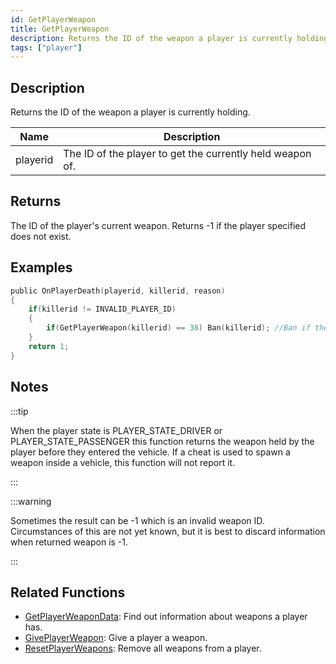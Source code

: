 ```yaml
---
id: GetPlayerWeapon
title: GetPlayerWeapon
description: Returns the ID of the weapon a player is currently holding.
tags: ["player"]
---
```


## Description

Returns the ID of the weapon a player is currently holding.

| Name     | Description                                               |
| -------- | --------------------------------------------------------- |
| playerid | The ID of the player to get the currently held weapon of. |

## Returns

The ID of the player's current weapon. Returns -1 if the player specified does not exist.

## Examples

```c
public OnPlayerDeath(playerid, killerid, reason)
{
    if(killerid != INVALID_PLAYER_ID)
    {
        if(GetPlayerWeapon(killerid) == 38) Ban(killerid); //Ban if they have a minigun
    }
    return 1;
}
```

## Notes

:::tip

When the player state is PLAYER_STATE_DRIVER or PLAYER_STATE_PASSENGER this function returns the weapon held by the player before they entered the vehicle. If a cheat is used to spawn a weapon inside a vehicle, this function will not report it.

:::

:::warning

Sometimes the result can be -1 which is an invalid weapon ID. Circumstances of this are not yet known, but it is best to discard information when returned weapon is -1.

:::

## Related Functions

- [GetPlayerWeaponData](../functions/GetPlayerWeaponData.md): Find out information about weapons a player has.
- [GivePlayerWeapon](../functions/GivePlayerWeapon.md): Give a player a weapon.
- [ResetPlayerWeapons](../functions/ResetPlayerWeapons.md): Remove all weapons from a player.
